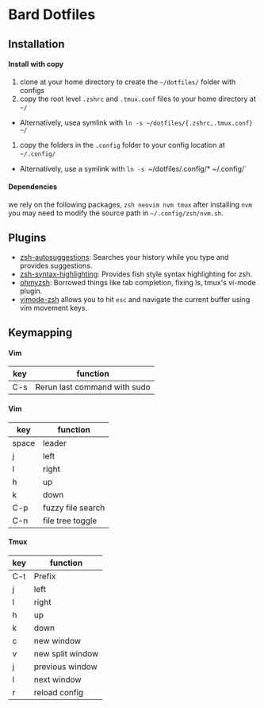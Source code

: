 # Bard Dotfiles

## Installation

#### Install with copy
 1. clone at your home directory to create the `~/dotfiles/` folder with configs
 1. copy the root level `.zshrc` and `.tmux.conf` files to your home directory at `~/`
   - Alternatively, usea symlink with `ln -s ~/dotfiles/{.zshrc,.tmux.conf} ~/`
 1. copy the folders in the `.config` folder to your config location at `~/.config/`
   - Alternatively, use a symlink with `ln -s `~/dotfiles/.config/* ~/.config/`

#### Dependencies
we rely on the following packages, `zsh neovim nvm tmux`
after installing `nvm` you may need to modify the source path in `~/.config/zsh/nvm.sh`.


## Plugins

* [zsh-autosuggestions](https://github.com/zsh-users/zsh-autosuggestions): Searches your history while you type and provides suggestions.
* [zsh-syntax-highlighting](https://github.com/zsh-users/zsh-syntax-highlighting/tree/ad522a091429ba180c930f84b2a023b40de4dbcc): Provides fish style syntax highlighting for zsh.
* [ohmyzsh](https://github.com/robbyrussell/oh-my-zsh/tree/291e96dcd034750fbe7473482508c08833b168e3): Borrowed things like tab completion, fixing ls, tmux's vi-mode plugin.
* [vimode-zsh](https://github.com/robbyrussell/oh-my-zsh/tree/master/plugins/vi-mode) allows you to hit `esc` and navigate the current buffer using vim movement keys.

## Keymapping
#### Vim
|key|function|
|---|--------|
|C-s| Rerun last command with sudo |

#### Vim
|key|function|
|---|--------|
| space | leader |
| j | left   |
| l | right  |
| h | up     |
| k | down   |
|C-p| fuzzy file search |
|C-n| file tree toggle |

#### Tmux
|key|function|
|---|--------|
|C-t| Prefix |
| j | left   |
| l | right  |
| h | up     |
| k | down   |
| c | new window |
| v | new split window |
| j | previous window |
| l | next window |
| r | reload config |
